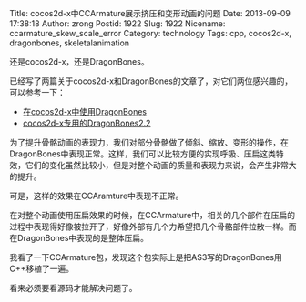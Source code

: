 Title: cocos2d-x中CCArmature展示挤压和变形动画的问题
Date: 2013-09-09 17:38:18
Author: zrong
Postid: 1922
Slug: 1922
Nicename: ccarmature_skew_scale_error
Category: technology
Tags: cpp, cocos2d-x, dragonbones, skeletalanimation

还是cocos2d-x，还是DragonBones。

已经写了两篇关于cocos2d-x和DragonBones的文章了，对它们两位感兴趣的，可以参考一下：

-   [在cocos2d-x中使用DragonBones](http://zengrong.net/post/1911.htm)
-   [cocos2d-x专用的DragonBones2.2](http://zengrong.net/post/1915.htm)

为了提升骨骼动画的表现力，我们对部分骨骼做了倾斜、缩放、变形的操作，在DragonBones中表现正常。这样，我们可以比较方便的实现呼吸、压扁这类特效，它们的变化虽然比较小，但是对整个动画的质量和表现力来说，会产生非常大的提升。

可是，这样的效果在CCAramture中表现不正常。

在对整个动画使用压扁效果的时候，在CCArmature中，相关的几个部件在压扁的过程中表现得好像被拉开了，好像外部有几个力希望把几个骨骼部件拉散一样。而在DragonBones中表现的是整体压扁。

我看了一下CCArmature包，发现这个包实际上是把AS3写的DragonBones用C++移植了一遍。

看来必须要看源码才能解决问题了。

